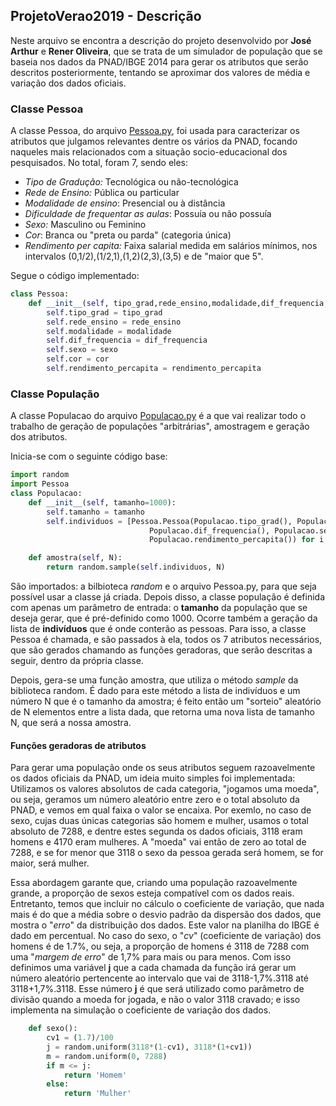 ## ProjetoVerao2019 - Descrição

Neste arquivo se encontra a descrição do projeto desenvolvido por __José Arthur__ e __Rener Oliveira__, que se trata de um simulador de população que se baseia nos dados da PNAD/IBGE 2014 para gerar os atributos que serão descritos posteriormente, tentando se aproximar dos valores de média e variação dos dados oficiais.
### Classe Pessoa
A classe Pessoa, do arquivo [Pessoa.py](https://github.com/josearthursouza/ProjetoVerao2019/blob/master/Pessoa.py), foi usada para caracterizar os atributos que julgamos relevantes dentre os vários da PNAD, focando naqueles mais relacionados com a situação socio-educacional dos pesquisados.
No total, foram 7, sendo eles:
- _Tipo de Gradução:_ Tecnológica ou não-tecnológica
- _Rede de Ensino:_ Pública ou particular
- _Modalidade de ensino_: Presencial ou à distância
- _Dificuldade de frequentar as aulas_: Possuía ou não possuía
- _Sexo:_ Masculino ou Feminino
- _Cor_: Branca ou "preta ou parda" (categoria única)
- _Rendimento per capita:_ Faixa salarial medida em salários mínimos, nos intervalos (0,1/2),(1/2,1),(1,2)(2,3),(3,5) e de "maior que 5".
 
 Segue o código implementado:
```python
class Pessoa:
    def __init__(self, tipo_grad,rede_ensino,modalidade,dif_frequencia,sexo,cor,rendimento_percapita):
        self.tipo_grad = tipo_grad 
        self.rede_ensino = rede_ensino 
        self.modalidade = modalidade 
        self.dif_frequencia = dif_frequencia 
        self.sexo = sexo 
        self.cor = cor 
        self.rendimento_percapita = rendimento_percapita 
```
### Classe População
A classe Populacao do arquivo [Populacao.py](https://github.com/josearthursouza/ProjetoVerao2019/blob/master/Populacao.py) é a que vai realizar todo o trabalho de geração de populações "arbitrárias", amostragem e geração dos atributos.

Inicia-se com o seguinte código base:
```python
import random
import Pessoa
class Populacao:
    def __init__(self, tamanho=1000):
        self.tamanho = tamanho
        self.individuos = [Pessoa.Pessoa(Populacao.tipo_grad(), Populacao.rede_ensino(), Populacao.modalidade(),
                               Populacao.dif_frequencia(), Populacao.sexo(), Populacao.cor(),
                               Populacao.rendimento_percapita()) for i in range(tamanho)]

    def amostra(self, N):
        return random.sample(self.individuos, N)
```
São importados: a bilbioteca _random_ e o arquivo Pessoa.py, para que seja possível usar a classe já criada.
Depois disso, a classe população é definida com apenas um parâmetro de entrada: o __tamanho__ da população que se deseja gerar, que é pré-definido como 1000.
Ocorre também a geração da lista de __indivíduos__ que é onde conterão as pessoas. Para isso, a classe Pessoa é chamada, e são passados à ela, todos os 7 atributos necessários, que são gerados chamando as funções geradoras, que serão descritas a seguir, dentro da própria classe.

Depois, gera-se uma função amostra, que utiliza o método _sample_ da biblioteca random. É dado para este método a lista de indivíduos e um número N que é o tamanho da amostra; é feito então um "sorteio" aleatório de N elementos entre a lista dada, que retorna uma nova lista de tamanho N, que será a nossa amostra.

#### Funções geradoras de atributos
Para gerar uma população onde os seus atributos seguem razoavelmente os dados oficiais da PNAD, um ideia muito simples foi implementada:
Utilizamos os valores absolutos de cada categoria, "jogamos uma moeda", ou seja, geramos um número aleatório entre zero e o total absoluto da PNAD, e vemos em qual faixa o valor se encaixa.
Por exemlo, no caso de sexo, cujas duas únicas categorias são homem e mulher, usamos o total absoluto de 7288, e dentre estes segunda os dados oficiais, 3118 eram homens e 4170 eram mulheres. A "moeda" vai então de zero ao total de 7288, e se for menor que 3118 o sexo da pessoa gerada será homem, se for maior, será mulher.

Essa abordagem garante que, criando uma população razoavelmente grande, a proporção de sexos esteja compatível com os dados reais. Entretanto, temos que incluir no cálculo o coeficiente de variação, que nada mais é do que a média sobre o desvio padrão da dispersão dos dados, que mostra o "_erro_" da distribuição dos dados. Este valor na planilha do IBGE é dado em percentual.
No caso do sexo, o "_cv_" (coeficiente de variação) dos homens é de 1.7%, ou seja, a proporção de homens é 3118 de 7288 com uma "_margem de erro_" de 1,7% para mais ou para menos.
Com isso definimos uma variável __j__ que a cada chamada da função irá gerar um número aleatório pertencente ao intervalo que vai de 3118-1,7%.3118 até 3118+1,7%.3118. Esse número __j__ é que será utilizado como parâmetro de divisão quando a moeda for jogada, e não o valor 3118 cravado; e isso implementa na simulação o coeficiente de variação dos dados.
```python
    def sexo():
        cv1 = (1.7)/100
        j = random.uniform(3118*(1-cv1), 3118*(1+cv1))
        m = random.uniform(0, 7288)
        if m <= j:
            return 'Homem'
        else:
            return 'Mulher'
```






